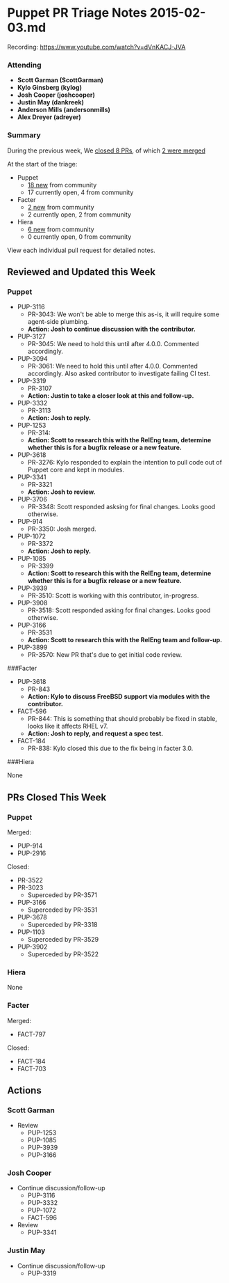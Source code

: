 # Puppet PR Triage Notes 2015-02-03.md

Recording: https://www.youtube.com/watch?v=dVnKACJ-JVA

### Attending

* **Scott Garman (ScottGarman)**
* **Kylo Ginsberg (kylog)**
* **Josh Cooper (joshcooper)**
* **Justin May (dankreek)**
* **Anderson Mills (andersonmills)**
* **Alex Dreyer (adreyer)**

### Summary

During the previous week, We [closed 8 PRs](https://github.com/pulls?q=repo%3Apuppetlabs%2Fpuppet+repo%3Apuppetlabs%2Ffacter+repo%3Apuppetlabs%2Fhiera+is%3Apr+label%3ATriaged+closed%3A%222015-01-28+..+2015-02-04%22++-label%3APL), of which [2 were merged](https://github.com/pulls?q=repo%3Apuppetlabs%2Fpuppet+repo%3Apuppetlabs%2Ffacter+repo%3Apuppetlabs%2Fhiera+is%3Apr+label%3ATriaged+merged%3A%222015-01-28+..+2015-02-04%22+-label%3APL)

At the start of the triage:

* Puppet
  - [18 new](https://github.com/puppetlabs/puppet/pulls?q=is%3Apr+created%3A%222015-01-28+..+2015-02-04%22+-label%3APL+) from community
  - 17 currently open, 4 from community
* Facter
  - [2 new](https://github.com/puppetlabs/facter/pulls?q=is%3Apr+created%3A%222015-01-28+..+2015-02-04%22+-label%3APL) from community
  - 2 currently open, 2 from community
* Hiera
  - [6 new](https://github.com/puppetlabs/hiera/pulls?q=is%3Apr+created%3A%222015-01-28+..+2015-02-04%22+-label%3APL) from community
  - 0 currently open, 0 from community

View each individual pull request for detailed notes.

## Reviewed and Updated this Week

### Puppet

* PUP-3116
  - PR-3043: We won't be able to merge this as-is, it will require some agent-side plumbing.
  - **Action: Josh to continue discussion with the contributor.**
* PUP-3127
  - PR-3045: We need to hold this until after 4.0.0. Commented accordingly.
* PUP-3094
  - PR-3061: We need to hold this until after 4.0.0. Commented accordingly. Also asked contributor to investigate failing CI test.
* PUP-3319
  - PR-3107
  - **Action: Justin to take a closer look at this and follow-up.**
* PUP-3332
  - PR-3113
  - **Action: Josh to reply.**
* PUP-1253
  - PR-314:
  - **Action: Scott to research this with the RelEng team, determine whether this is for a bugfix release or a new feature.**
* PUP-3618
  - PR-3276: Kylo responded to explain the intention to pull code out of Puppet core and kept in modules.
* PUP-3341
  - PR-3321
  - **Action: Josh to review.**
* PUP-3706
  - PR-3348: Scott responded asksing for final changes. Looks good otherwise.
* PUP-914
  - PR-3350: Josh merged.
* PUP-1072
  - PR-3372
  - **Action: Josh to reply.**
* PUP-1085
  - PR-3399
  - **Action: Scott to research this with the RelEng team, determine whether this is for a bugfix release or a new feature.**
* PUP-3939
  - PR-3510: Scott is working with this contributor, in-progress.
* PUP-3908
  - PR-3518: Scott responded asking for final changes. Looks good otherwise.
* PUP-3166
  - PR-3531
  - **Action: Scott to research this with the RelEng team and follow-up.**
* PUP-3899
  - PR-3570: New PR that's due to get initial code review.

###Facter

* PUP-3618
  - PR-843
  - **Action: Kylo to discuss FreeBSD support via modules with the contributor.**
* FACT-596
  - PR-844: This is something that should probably be fixed in stable, looks like it affects RHEL v7.
  - **Action: Josh to reply, and request a spec test.**
* FACT-184
  - PR-838: Kylo closed this due to the fix being in facter 3.0.

###Hiera

None

## PRs Closed This Week

### Puppet

Merged:

* PUP-914
* PUP-2916

Closed:

* PR-3522
* PR-3023
  - Superceded by PR-3571
* PUP-3166
  - Superceded by PR-3531
* PUP-3678
  - Superceded by PR-3318
* PUP-1103
  - Superceded by PR-3529
* PUP-3902
  - Superceded by PR-3522

### Hiera

None

### Facter

Merged:

* FACT-797

Closed:

* FACT-184
* FACT-703

## Actions

### Scott Garman
* Review
  - PUP-1253
  - PUP-1085
  - PUP-3939
  - PUP-3166

### Josh Cooper
* Continue discussion/follow-up
  - PUP-3116
  - PUP-3332
  - PUP-1072
  - FACT-596
* Review
  - PUP-3341

### Justin May
* Continue discussion/follow-up
  - PUP-3319
